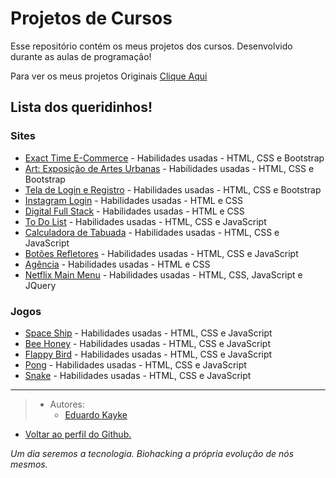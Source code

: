 # Projetos de Cursos
Esse repositório contém os meus projetos dos cursos. Desenvolvido durante as aulas de programação!

Para ver os meus projetos Originais [Clique Aqui](https://github.com/EduardoKayke/Projetos_Originais/blob/main/README.md)


## Lista dos queridinhos! 

### Sites

- [Exact Time E-Commerce](https://github.com/EduardoKayke/Exact_Time_E-Commerce) - Habilidades usadas - HTML, CSS e Bootstrap
- [Art: Exposição de Artes Urbanas](https://github.com/EduardoKayke/Art_Exposicao_de_Artes_Urbanas) - Habilidades usadas - HTML, CSS e Bootstrap
- [Tela de Login e Registro](https://github.com/EduardoKayke/Tela_de_Login_e_Registro) - Habilidades usadas - HTML, CSS e Bootstrap
- [Instagram Login](https://github.com/EduardoKayke/Instagram_Clone) - Habilidades usadas - HTML e CSS
- [Digital Full Stack](https://github.com/EduardoKayke/Digital_Full_Stack) - Habilidades usadas - HTML e CSS
- [To Do List](https://github.com/EduardoKayke/Lista_de_Tarefa) - Habilidades usadas - HTML, CSS e JavaScript
- [Calculadora de Tabuada](https://github.com/EduardoKayke/Calculadora_de_Tabuada) - Habilidades usadas - HTML, CSS e JavaScript
- [Botões Refletores](https://github.com/EduardoKayke/Botoes_Refletores) - Habilidades usadas - HTML, CSS e JavaScript
- [Agência](https://github.com/EduardoKayke/Agencia) - Habilidades usadas - HTML e CSS
- [Netflix Main Menu](https://github.com/EduardoKayke/Netflix_Main_Menu) - Habilidades usadas - HTML, CSS, JavaScript e JQuery


### Jogos

- [Space Ship](https://github.com/EduardoKayke/Space_Ship_Game) - Habilidades usadas - HTML, CSS e JavaScript
- [Bee Honey](https://github.com/EduardoKayke/Bee_Honey_Game) - Habilidades usadas - HTML, CSS e JavaScript
- [Flappy Bird](https://github.com/EduardoKayke/Flappy_Bird_Game) - Habilidades usadas - HTML, CSS e JavaScript
- [Pong](https://github.com/EduardoKayke/Pong_Game) - Habilidades usadas - HTML, CSS e JavaScript
- [Snake](https://github.com/EduardoKayke/Snake_Game) - Habilidades usadas - HTML, CSS e JavaScript

---

> - Autores: 
>   - [Eduardo Kayke](https://github.com/EduardoKayke "Perfil do Eduardo")

- [Voltar ao perfil do Github.](https://github.com/EduardoKayke "Perfil do Eduardo") 

_Um dia seremos a tecnologia. Biohacking a própria evolução de nós mesmos._
